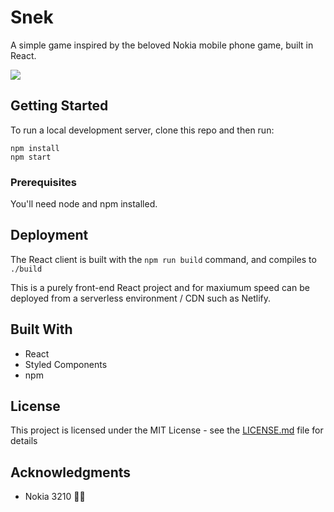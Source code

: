 # Snek

A simple game inspired by the beloved Nokia mobile phone game, built in React.

![](https://i.imgur.com/i9OjxgX.png)

## Getting Started

To run a local development server, clone this repo and then run:
```
npm install
npm start
```

### Prerequisites

You'll need node and npm installed.

## Deployment

The React client is built with the `npm run build` command, and compiles to `./build` 

This is a purely front-end React project and for maxiumum speed can be deployed from a serverless environment / CDN such as Netlify.


## Built With

- React
- Styled Components
- npm

## License

This project is licensed under the MIT License - see the [LICENSE.md](LICENSE.md) file for details

## Acknowledgments

* Nokia 3210 🙌🏼
